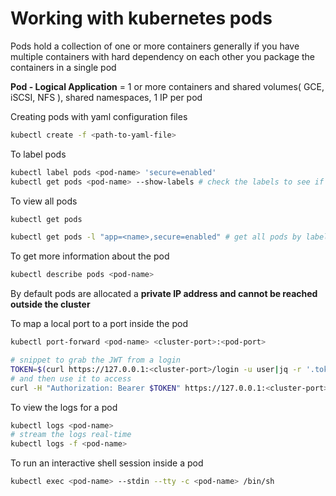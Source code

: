 # Working with kubernetes pods

Pods hold a collection of one or more containers generally if you have multiple containers with hard dependency on each other you package the containers in a single pod

**Pod - Logical Application** = 1 or more containers and shared volumes( GCE, iSCSI, NFS ), shared namespaces, 1 IP per pod

Creating pods with yaml configuration files

```sh
kubectl create -f <path-to-yaml-file>
```

To label pods

```sh
kubectl label pods <pod-name> 'secure=enabled'
kubectl get pods <pod-name> --show-labels # check the labels to see if they have updated
```

To view all pods

```sh
kubectl get pods

kubectl get pods -l "app=<name>,secure=enabled" # get all pods by label
```

To get more information about the pod

```sh
kubectl describe pods <pod-name>
```

By default pods are allocated a **private IP address and cannot be reached outside the cluster**

To map a local port to a port inside the pod

```sh
kubectl port-forward <pod-name> <cluster-port>:<pod-port>

# snippet to grab the JWT from a login
TOKEN=$(curl https://127.0.0.1:<cluster-port>/login -u user|jq -r '.token')
# and then use it to access
curl -H "Authorization: Bearer $TOKEN" https://127.0.0.1:<cluster-port>/secure
```

To view the logs for a pod

```sh
kubectl logs <pod-name>
# stream the logs real-time
kubectl logs -f <pod-name>
```

To run an interactive shell session inside a pod

```sh
kubectl exec <pod-name> --stdin --tty -c <pod-name> /bin/sh
```

